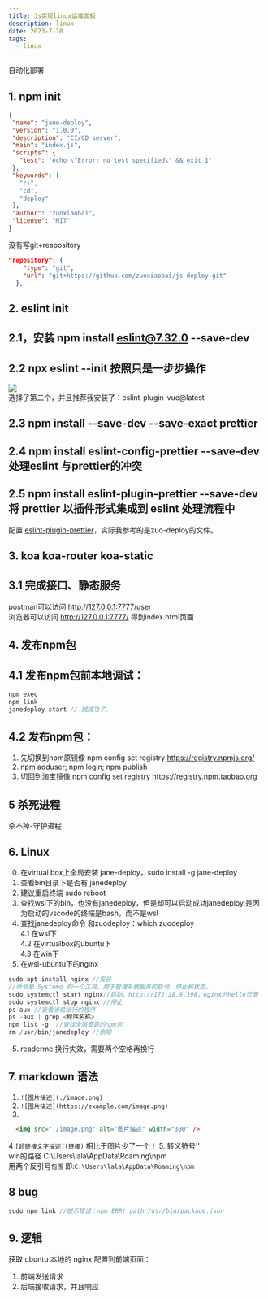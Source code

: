```yaml
---
title: Js实现linux运维面板
description: linux
date: 2023-7-10
tags:
  - linux
---
```

自动化部署
## 1. npm init
 ```json
{
  "name": "jane-deploy",
  "version": "1.0.0",
  "description": "CI/CD server",
  "main": "index.js",
  "scripts": {
    "test": "echo \"Error: no test specified\" && exit 1"
  },
  "keywords": [
    "ci",
    "cd",
    "deploy"
  ],
  "author": "zuoxiaobai",
  "license": "MIT"
}
```
没有写git+respository
```json
"repository": {
    "type": "git",
    "url": "git+https://github.com/zuoxiaobai/js-deploy.git"
  },
```
## 2.  eslint init

## 2.1，安装 npm install eslint@7.32.0 --save-dev  
## 2.2 npx eslint --init 按照只是一步步操作  
![](./images/1-eslint-init.png)   
选择了第二个，并且推荐我安装了：eslint-plugin-vue@latest  
## 2.3 npm install --save-dev --save-exact prettier    
## 2.4 npm install eslint-config-prettier --save-dev 处理eslint 与prettier的冲突  
## 2.5  npm install eslint-plugin-prettier --save-dev 将 prettier 以插件形式集成到 eslint 处理流程中
配置 [eslint-plugin-prettier](https://github.com/prettier/eslint-plugin-prettier)，实际我参考的是zuo-deploy的文件。  
## 3. koa koa-router koa-static
## 3.1 完成接口、静态服务  
postman可以访问 http://127.0.0.1:7777/user  
浏览器可以访问 http://127.0.0.1:7777/ 得到index.html页面  
## 4. 发布npm包
## 4.1 发布npm包前本地调试：
```js
npm exec  
npm link  
janedeploy start // 就成功了。
```  
## 4.2 发布npm包：
 1. 先切换到npm原镜像  npm config set registry https://registry.npmjs.org/
 2. npm adduser; npm login; npm publish
 3. 切回到淘宝镜像 npm config set registry https://registry.npm.taobao.org

## 5 杀死进程 
 杀不掉-守护进程  
## 6. Linux
0. 在virtual box上全局安装 jane-deploy，sudo install -g jane-deploy  
1. 查看bin目录下是否有 janedeploy  
2. 建议重启终端 sudo reboot  
3. 查找wsl下的bin，也没有janedeploy，但是却可以启动成功janedeploy,是因为启动的vscode的终端是bash，而不是wsl
4. 查找janedeploy命令 和zuodeploy：which zuodeploy   
 4.1 在wsl下    
 4.2 在virtualbox的ubuntu下   
 4.3 在win下 
5. 在wsl-ubuntu下的nginx
```js
sudo apt install nginx //安装  
//命令是 Systemd 的一个工具，用于管理系统服务的启动、停止和状态。
sudo systemctl start nginx//启动，http://172.28.9.198，nginx的hello页面
sudo systemctl stop nginx //停止
ps aux //查看当前运行的程序
ps -aux | grep <程序名称> 
npm list -g  //查找全局安装的npm包
rm /usr/bin/janedeploy //删除
```    
 

5.  readerme 换行失效，需要两个空格再换行
## 7. markdown 语法   
1.  `![图片描述](./image.png)`  
2. `![图片描述](https://example.com/image.png)`  
3.  
```html
  <img src="./image.png" alt="图片描述" width="300" />
```
4 `[超链接文字描述](链接)` 相比于图片少了一个！
5. 转义符号'\'  
   win的路径 C:\\Users\\lala\\AppData\\Roaming\\npm    
   用两个反引号``包围``  即:`C:\Users\lala\AppData\Roaming\npm `  
## 8 bug
```js
sudo npm link //提示错误：npm ERR! path /usr/bin/package.json
```
## 9. 逻辑
获取 ubuntu 本地的 nginx 配置到前端页面：
1. 前端发送请求
2. 后端接收请求，并且响应








